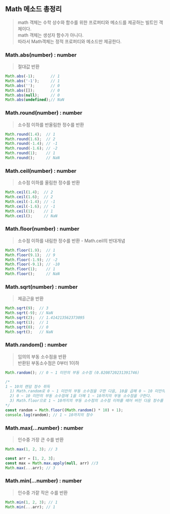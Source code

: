 ## Math 메소드 총정리
> math 객체는 수학 상수와 함수를 위한 프로퍼티와 메소드를 제공하는 빌트인 객체이다.  
math 객체는 생성자 함수가 아니다.  
따라서 Math객체는 정적 프로퍼티와 메소드만 제공한다.

### Math.abs(number) : number
> 절대값 반환
```js
Math.abs(-1);       // 1
Math.abs('-1');     // 1
Math.abs('');       // 0
Math.abs([]);       // 0
Math.abs(null);     // 0
Math.abs(undefined);// NaN
```

### Math.round(number) : number
> 소수점 이하를 반올림한 정수를 반환
```js
Math.round(1.4);  // 1
Math.round(1.6);  // 2
Math.round(-1.4); // -1
Math.round(-1.6); // -2
Math.round(1);    // 1
Math.round();     // NaN
```

### Math.ceil(number) : number
> 소수점 이하를 올림한 정수를 반환
```js
Math.ceil(1.4);  // 2
Math.ceil(1.6);  // 2
Math.ceil(-1.4); // -1
Math.ceil(-1.6); // -1
Math.ceil(1);    // 1
Math.ceil();     // NaN
```

### Math.floor(number) : number
> 소수점 이하를 내림한 정수를 반환 - Math.ceil의 반대개념

```js
Math.floor(1.9);  // 1
Math.floor(9.1);  // 9
Math.floor(-1.9); // -2
Math.floor(-9.1); // -10
Math.floor(1);    // 1
Math.floor();     // NaN
```

### Math.sqrt(number) : number
> 제곱근을 반환
```js
Math.sqrt(9);  // 3
Math.sqrt(-9); // NaN
Math.sqrt(2);  // 1.414213562373095
Math.sqrt(1);  // 1
Math.sqrt(0);  // 0
Math.sqrt();   // NaN
```

### Math.random() : number
> 임의의 부동 소수점을 반환  
반환된 부동소수점은 0부터 1이하  
```js
Math.random(); // 0 ~ 1 미만의 부동 소수점 (0.8208720231391746)

/*
1 ~ 10의 랜덤 정수 취득
  1) Math.random로 0 ~ 1 미만의 부동 소수점을 구한 다음, 10을 곱해 0 ~ 10 미만의 부동 소수점을 구한다.
  2) 0 ~ 10 미만의 부동 소수점에 1을 더해 1 ~ 10까지의 부동 소수점을 구한다.
  3) Math.floor으로 1 ~ 10까지의 부동 소수점의 소수점 이하를 떼어 버린 다음 정수를 반환한다.
*/
const random = Math.floor((Math.random() * 10) + 1);
console.log(random); // 1 ~ 10까지의 정수
```

### Math.max(...number) : number
> 인수중 가장 큰 수를 반환

```js
Math.max(1, 2, 3); // 3

const arr = [1, 2, 3];
const max = Math.max.apply(null, arr) //3
Math.max(...arr); // 3
```

### Math.min(...number) : number
> 인수중 가잩 작은 수를 반환
```js
Math.min(1, 2, 3); // 1
Math.min(...arr); // 1
```